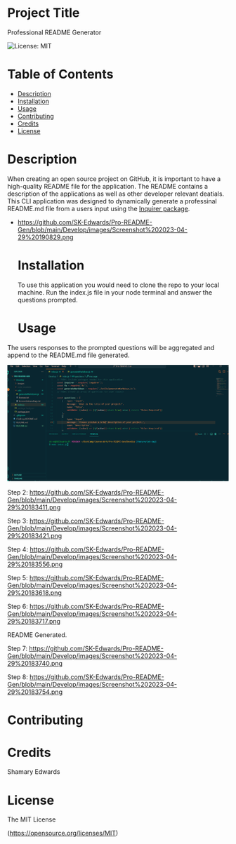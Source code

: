 
  # Project Title
 Professional README Generator
  
  ![License: MIT](https://img.shields.io/badge/License-MIT-yellow.svg)
  
  
  # Table of Contents
  * [Description](#-Description)
  * [Installation](#-Installation)
  * [Usage](#-Usage)
  * [Contributing](#-Contributing)
  * [Credits](#-Credits)
  * [License](#-Installation)
      
  # Description
 
 When creating an open source project on GitHub, it is important to have a high-quality README file for the application.
The README contains a description of the applications as well as other developer relevant deatials.
This CLI application was designed to dynamically generate a professinal README.md file from a users input using the [Inquirer package](https://www.npmjs.com/package/inquirer/v/8.2.4).

* https://github.com/SK-Edwards/Pro-README-Gen/blob/main/Develop/images/Screenshot%202023-04-29%20190829.png


  # Installation
  
  To use this application you would need to clone the repo to your local machine. Run the index.js file in your node terminal and answer the questions prompted.
  
  # Usage
 
 The users responses to the prompted questions will be aggregated and append to the README.md file generated.

![Step 1:](https://github.com/SK-Edwards/Pro-README-Gen/blob/main/Develop/images/Screenshot%202023-04-29%20183303.png)

Step 2: https://github.com/SK-Edwards/Pro-README-Gen/blob/main/Develop/images/Screenshot%202023-04-29%20183411.png

Step 3: https://github.com/SK-Edwards/Pro-README-Gen/blob/main/Develop/images/Screenshot%202023-04-29%20183421.png

Step 4: https://github.com/SK-Edwards/Pro-README-Gen/blob/main/Develop/images/Screenshot%202023-04-29%20183556.png

Step 5: https://github.com/SK-Edwards/Pro-README-Gen/blob/main/Develop/images/Screenshot%202023-04-29%20183618.png

Step 6: https://github.com/SK-Edwards/Pro-README-Gen/blob/main/Develop/images/Screenshot%202023-04-29%20183717.png

README Generated.

Step 7: https://github.com/SK-Edwards/Pro-README-Gen/blob/main/Develop/images/Screenshot%202023-04-29%20183740.png

Step 8: https://github.com/SK-Edwards/Pro-README-Gen/blob/main/Develop/images/Screenshot%202023-04-29%20183754.png

  # Contributing 
  
  

  # Credits
  Shamary Edwards

   # License 
  The MIT License
   
  (https://opensource.org/licenses/MIT)
  
